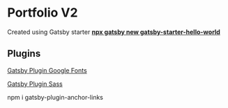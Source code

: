 # Portfolio V2

Created using Gatsby starter **[npx gatsby new gatsby-starter-hello-world](https://www.gatsbyjs.com/starters/gatsbyjs/gatsby-starter-hello-world/)**

## Plugins

[Gatsby Plugin Google Fonts](https://www.gatsbyjs.com/plugins/gatsby-plugin-google-fonts/)

[Gatsby Plugin Sass](https://www.gatsbyjs.com/plugins/gatsby-plugin-sass/)

npm i gatsby-plugin-anchor-links
